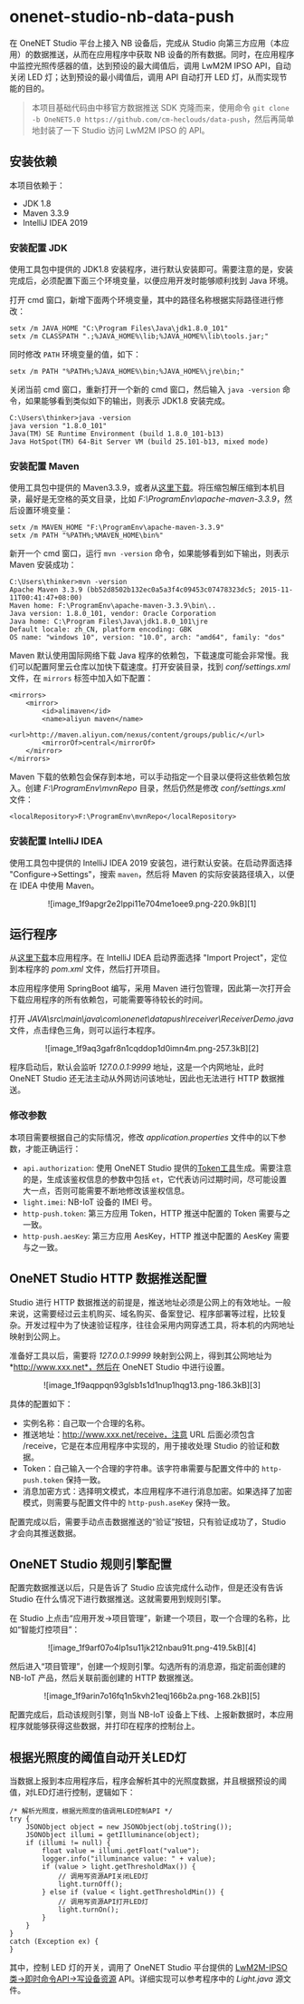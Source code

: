 # onenet-studio-nb-data-push

在 OneNET Studio 平台上接入 NB 设备后，完成从 Studio 向第三方应用（本应用）的数据推送，从而在应用程序中获取 NB 设备的所有数据。同时，在应用程序中监控光照传感器的值，达到预设的最大阈值后，调用 LwM2M IPSO API，自动关闭 LED 灯；达到预设的最小阈值后，调用 API 自动打开 LED 灯，从而实现节能的目的。

> 本项目基础代码由中移官方数据推送 SDK 克隆而来，使用命令 `git clone -b OneNET5.0 https://github.com/cm-heclouds/data-push`，然后再简单地封装了一下 Studio 访问 LwM2M IPSO 的 API。

## 安装依赖

本项目依赖于：

- JDK 1.8
- Maven 3.3.9
- IntelliJ IDEA 2019

### 安装配置 JDK

使用工具包中提供的 JDK1.8 安装程序，进行默认安装即可。需要注意的是，安装完成后，必须配置下面三个环境变量，以便应用开发时能够顺利找到 Java 环境。

打开 cmd 窗口，新增下面两个环境变量，其中的路径名称根据实际路径进行修改：

```
setx /m JAVA_HOME "C:\Program Files\Java\jdk1.8.0_101"
setx /m CLASSPATH ".;%JAVA_HOME%\lib;%JAVA_HOME%\lib\tools.jar;"
```

同时修改 `PATH` 环境变量的值，如下：

```
setx /m PATH "%PATH%;%JAVA_HOME%\bin;%JAVA_HOME%\jre\bin;"
```

关闭当前 cmd 窗口，重新打开一个新的 cmd 窗口，然后输入 `java -version` 命令，如果能够看到类似如下的输出，则表示 JDK1.8 安装完成。

```
C:\Users\thinker>java -version
java version "1.8.0_101"
Java(TM) SE Runtime Environment (build 1.8.0_101-b13)
Java HotSpot(TM) 64-Bit Server VM (build 25.101-b13, mixed mode)
```

### 安装配置 Maven

使用工具包中提供的 Maven3.3.9，或者从[这里下载](http://archive.apache.org/dist/maven/maven-3/3.3.9/binaries/apache-maven-3.3.9-bin.zip)。将压缩包解压缩到本机目录，最好是无空格的英文目录，比如 *F:\ProgramEnv\apache-maven-3.3.9*，然后设置环境变量：

```
setx /m MAVEN_HOME "F:\ProgramEnv\apache-maven-3.3.9"
setx /m PATH "%PATH%;%MAVEN_HOME\bin%"
```

新开一个 cmd 窗口，运行 `mvn -version` 命令，如果能够看到如下输出，则表示 Maven 安装成功：

```
C:\Users\thinker>mvn -version
Apache Maven 3.3.9 (bb52d8502b132ec0a5a3f4c09453c07478323dc5; 2015-11-11T00:41:47+08:00)
Maven home: F:\ProgramEnv\apache-maven-3.3.9\bin\..
Java version: 1.8.0_101, vendor: Oracle Corporation
Java home: C:\Program Files\Java\jdk1.8.0_101\jre
Default locale: zh_CN, platform encoding: GBK
OS name: "windows 10", version: "10.0", arch: "amd64", family: "dos"
```

Maven 默认使用国际网络下载 Java 程序的依赖包，下载速度可能会非常慢。我们可以配置阿里云仓库以加快下载速度。打开安装目录，找到 *conf/settings.xml* 文件，在 `mirrors` 标签中加入如下配置：

```
<mirrors>
    <mirror>
        <id>alimaven</id>
        <name>aliyun maven</name>
        <url>http://maven.aliyun.com/nexus/content/groups/public/</url>
        <mirrorOf>central</mirrorOf>        
    </mirror>
</mirrors>
```

Maven 下载的依赖包会保存到本地，可以手动指定一个目录以便将这些依赖包放入。创建 *F:\ProgramEnv\mvnRepo* 目录，然后仍然是修改 *conf/settings.xml* 文件：

```
<localRepository>F:\ProgramEnv\mvnRepo</localRepository>
```

### 安装配置 IntelliJ IDEA

使用工具包中提供的 IntelliJ IDEA 2019 安装包，进行默认安装。在启动界面选择 "Configure->Settings"，搜索 `maven`，然后将 Maven 的实际安装路径填入，以便在 IDEA 中使用 Maven。

<center>![image_1f9apgr2e2lppi11e704me1oee9.png-220.9kB][1]</center>

## 运行程序

从[这里下载](https://github.com/CQCET-IOT/onenet-studio-nb-data-push)本应用程序。在 IntelliJ IDEA 启动界面选择 "Import Project"，定位到本程序的 *pom.xml* 文件，然后打开项目。

本应用程序使用 SpringBoot 编写，采用 Maven 进行包管理，因此第一次打开会下载应用程序的所有依赖包，可能需要等待较长的时间。

打开 *JAVA\src\main\java\com\onenet\datapush\receiver\ReceiverDemo.java* 文件，点击绿色三角，则可以运行本程序。

<center>![image_1f9aq3gafr8n1cqddop1d0imn4m.png-257.3kB][2]</center>

程序启动后，默认会监听 *127.0.0.1:9999* 地址，这是一个内网地址，此时 OneNET Studio 还无法主动从外网访问该地址，因此也无法进行 HTTP 数据推送。

### 修改参数

本项目需要根据自己的实际情况，修改 *application.properties* 文件中的以下参数，才能正确运行：

- `api.authorization`: 使用 OneNET Studio 提供的[Token工具](https://open.iot.10086.cn/doc/iot_platform/book/device-connect&manager/device-auth.html?h=token#3)生成。需要注意的是，生成该鉴权信息的参数中包括 `et`，它代表访问过期时间，尽可能设置大一点，否则可能需要不断地修改该鉴权信息。
- `light.imei`: NB-IoT 设备的 IMEI 号。
- `http-push.token`: 第三方应用 Token，HTTP 推送中配置的 Token 需要与之一致。
- `http-push.aesKey`: 第三方应用 AesKey，HTTP 推送中配置的 AesKey 需要与之一致。

## OneNET Studio HTTP 数据推送配置

Studio 进行 HTTP 数据推送的前提是，推送地址必须是公网上的有效地址。一般来说，这需要经过云主机购买、域名购买、备案登记、程序部署等过程，比较复杂。开发过程中为了快速验证程序，往往会采用内网穿透工具，将本机的内网地址映射到公网上。

准备好工具以后，需要将 *127.0.0.1:9999* 映射到公网上，得到其公网地址为 *http://www.xxx.net*，然后在 OneNET Studio 中进行设置。

<center>![image_1f9aqppqn93glsb1s1d1nup1hqg13.png-186.3kB][3]</center>

具体的配置如下：

- 实例名称：自己取一个合理的名称。
- 推送地址：http://www.xxx.net/receive，注意 URL 后面必须包含 /receive，它是在本应用程序中实现的，用于接收处理 Studio 的验证和数据。
- Token：自己输入一个合理的字符串。该字符串需要与配置文件中的 `http-push.token` 保持一致。
- 消息加密方式：选择明文模式，本应用程序不进行消息加密。如果选择了加密模式，则需要与配置文件中的 `http-push.aseKey` 保持一致。

配置完成以后，需要手动点击数据推送的“验证”按钮，只有验证成功了，Studio 才会向其推送数据。

## OneNET Studio 规则引擎配置

配置完数据推送以后，只是告诉了 Studio 应该完成什么动作，但是还没有告诉 Studio 在什么情况下进行数据推送。这就需要用到规则引擎。

在 Studio 上点击“应用开发->项目管理”，新建一个项目，取一个合理的名称，比如“智能灯控项目”：

<center>![image_1f9arf07o4lp1su11jk212nbau91t.png-419.5kB][4]</center>

然后进入“项目管理”，创建一个规则引擎。勾选所有的消息源，指定前面创建的 NB-IoT 产品，然后关联前面创建的 HTTP 数据推送。

<center>![image_1f9arin7o16fq1n5kvh21eqj166b2a.png-168.2kB][5]</center>

配置完成后，启动该规则引擎，则当 NB-IoT 设备上下线、上报新数据时，本应用程序就能够获得这些数据，并打印在程序的控制台上。

## 根据光照度的阈值自动开关LED灯

当数据上报到本应用程序后，程序会解析其中的光照度数据，并且根据预设的阈值，对LED灯进行控制，逻辑如下：

```
/* 解析光照度，根据光照度的值调用LED控制API */
try {
    JSONObject object = new JSONObject(obj.toString());
    JSONObject illumi = getIlluminance(object);
    if (illumi != null) {
        float value = illumi.getFloat("value");
        logger.info("illuminance value: " + value);
        if (value > light.getThresholdMax()) {
            // 调用写资源API关闭LED灯
            light.turnOff();
        } else if (value < light.getThresholdMin()) {
            // 调用写资源API打开LED灯
            light.turnOn();
        }
    }
}
catch (Exception ex) {
}
```

其中，控制 LED 灯的开关，调用了 OneNET Studio 平台提供的 [LwM2M-IPSO类->即时命令API->写设备资源](https://open.iot.10086.cn/doc/iot_platform/book/api/LwM2M-IPSO/Real-API/5rt-write-device-resources.html) API。详细实现可以参考程序中的 *Light.java* 源文件。


  [1]: http://static.zybuluo.com/morgen/5oeh02mj39k8nvhecpolwut3/image_1f9apgr2e2lppi11e704me1oee9.png
  [2]: http://static.zybuluo.com/morgen/454fz1vj05rxigvrt3pe60ra/image_1f9aq3gafr8n1cqddop1d0imn4m.png
  [3]: http://static.zybuluo.com/morgen/029zrxmu5t68aj6w4sgq89fg/image_1f9aqppqn93glsb1s1d1nup1hqg13.png
  [4]: http://static.zybuluo.com/morgen/gnq1zblhheq7asfsjztfavff/image_1f9arf07o4lp1su11jk212nbau91t.png
  [5]: http://static.zybuluo.com/morgen/4swb31tq1h26mexavw14t3pl/image_1f9arin7o16fq1n5kvh21eqj166b2a.png

